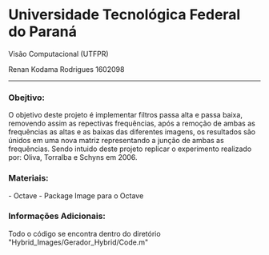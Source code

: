 <h1>Universidade Tecnológica Federal do Paraná</h1>
<b2>Visão Computacional (UTFPR)</b2>

<b3>Renan Kodama Rodrigues 1602098</b3>    

-----------------------------------------------------

    
   
<h3>Obejtivo:</h3>
    O objetivo deste projeto é implementar filtros passa alta e passa baixa,
    removendo assim as repectivas frequências, após a remoção de ambas as frequências
    as altas e as baixas das diferentes imagens, os resultados são únidos em uma nova 
    matriz representando a junção de ambas as frequências. Sendo  intuido deste projeto
    replicar o experimento realizado por: Oliva, Torralba e Schyns em 2006.
    
    
<h3>Materiais:</h3>
    - Octave
    - Package Image para o Octave
  

<h3>Informações Adicionais:</h3>
    Todo o código se encontra dentro do diretório "Hybrid_Images/Gerador_Hybrid/Code.m"  
